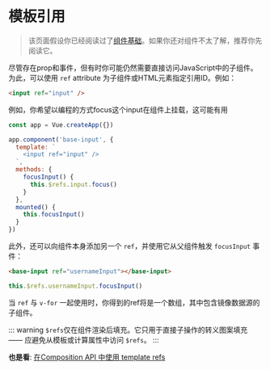 # 模板引用

> 该页面假设你已经阅读过了[组件基础](component-basics.md)。如果你还对组件不太了解，推荐你先阅读它。

尽管存在prop和事件，但有时你可能仍然需要直接访问JavaScript中的子组件。为此，可以使用 `ref` attribute 为子组件或HTML元素指定引用ID。例如：

```html
<input ref="input" />
```

例如，你希望以编程的方式focus这个input在组件上挂载，这可能有用


```js
const app = Vue.createApp({})

app.component('base-input', {
  template: `
    <input ref="input" />
  `,
  methods: {
    focusInput() {
      this.$refs.input.focus()
    }
  },
  mounted() {
    this.focusInput()
  }
})
```

此外，还可以向组件本身添加另一个 `ref`，并使用它从父组件触发 `focusInput` 事件：


```html
<base-input ref="usernameInput"></base-input>
```

```js
this.$refs.usernameInput.focusInput()
```

当 `ref` 与 `v-for` 一起使用时，你得到的ref将是一个数组，其中包含镜像数据源的子组件。

::: warning
`$refs`仅在组件渲染后填充。它只用于直接子操作的转义图案填充 —— 应避免从模板或计算属性中访问 `$refs`。
:::

**也是看**: [在Composition API 中使用 template refs](/guide/composition-api-template-refs.html#template-refs)
